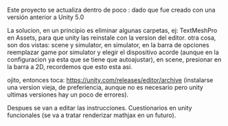 Este proyecto se actualiza dentro de poco : dado que fue creado con una versión anterior a Unity 5.0


La solucion, en un principio es eliminar algunas carpetas, ej: TextMeshPro en Assets, para que unity las reinstale con la version del editor. otra cosa, son dos vistas: scene y simulator, en simulator, en la barra de opciones reemplazar game por simulator y elegir el dispositivo acorde (aunque en la configuracion ya esta que se tiene que autoajustar), en scene, presionar en la barra a 2D, recordemos que esto esta asi.


ojito, entonces toca: https://unity.com/releases/editor/archive  (instalarse una version vieja, de preferiencia, aunque no es necesario pero unity ultimas versiones hay un poco de errores).

Despues se van a editar las instrucciones. Cuestionarios en unity funcionales (se va a tratar renderizar mathjax en un futuro). 
